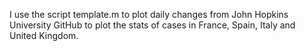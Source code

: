 I use the script template.m to plot daily changes from John Hopkins University GitHub to plot the stats of cases in France, Spain, Italy and United Kingdom.
